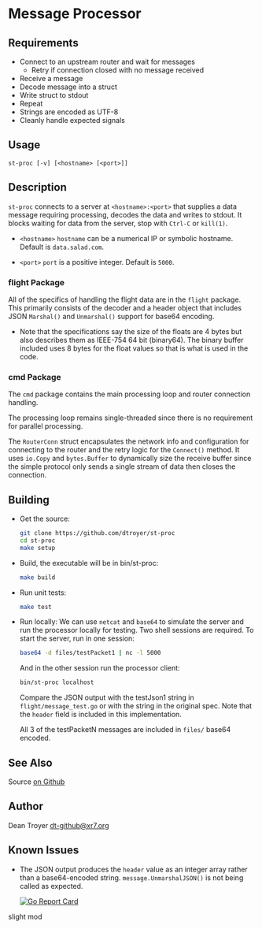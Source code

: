 # Message Processor

## Requirements

* Connect to an upstream router and wait for messages
  * Retry if connection closed with no message received
* Receive a message
* Decode message into a struct
* Write struct to stdout
* Repeat
* Strings are encoded as UTF-8
* Cleanly handle expected signals

## Usage

	st-proc [-v] [<hostname> [<port>]]

## Description

``st-proc`` connects to a server at ``<hostname>:<port>`` that supplies a data
message requiring processing, decodes the data and writes to stdout.  It
blocks waiting for data from the server, stop with ``Ctrl-C`` or ``kill(1)``.

* ``<hostname>``
  ``hostname`` can be a numerical IP or symbolic hostname.  Default is
  ``data.salad.com``.

* ``<port>``
  ``port`` is a positive integer.  Default is ``5000``.

### flight Package

All of the specifics of handling the flight data are in the ``flight`` package.
This primarily consists of the decoder and a header object that includes
JSON ``Marshal()`` and ``Unmarshal()`` support for base64 encoding.

* Note that the specifications say the size of the floats are 4 bytes but also describes
  them as IEEE-754 64 bit (binary64). The binary buffer included uses 8 bytes for the
  float values so that is what is used in the code.

### cmd Package

The ``cmd`` package contains the main processing loop and router connection handling.

The processing loop remains single-threaded since there is no requirement for parallel processing.

The ``RouterConn`` struct encapsulates the network info and configuration for
connecting to the router and the retry logic for the ``Connect()`` method.  It uses
``io.Copy`` and ``bytes.Buffer`` to dynamically size the receive buffer since
the simple protocol only sends a single stream of data then closes the connection.

## Building

* Get the source:

    ```bash
	git clone https://github.com/dtroyer/st-proc
	cd st-proc
	make setup
    ```

* Build, the executable will be in bin/st-proc:

    ```bash
	make build
    ```

* Run unit tests:

    ```bash
    make test
    ```

* Run locally: We can use ``netcat`` and ``base64`` to simulate the server and
  run the processor locally for testing.  Two shell sessions are required.  To
  start the server, run in one session:

    ```bash
    base64 -d files/testPacket1 | nc -l 5000
    ```

  And in the other session run the processor client:

    ```bash
    bin/st-proc localhost
    ```

  Compare the JSON output with the testJson1 string in ``flight/message_test.go``
  or with the string in the original spec.  Note that the ``header`` field is
  included in this implementation.

  All 3 of the testPacketN messages are included in ``files/`` base64 encoded.

## See Also

Source [on Github](https://github.com/dtroyer/st-proc)

## Author

Dean Troyer <dt-github@xr7.org>

## Known Issues

* The JSON output produces the ``header`` value as an integer array rather than a
  base64-encoded string.  ``message.UnmarshalJSON()`` is not being called as expected.

    [![Go Report Card](https://goreportcard.com/badge/github.com/dtroyer/st-proc?style=flat-square)](https://goreportcard.com/report/github.com/dtroyer/st-proc)

slight mod
